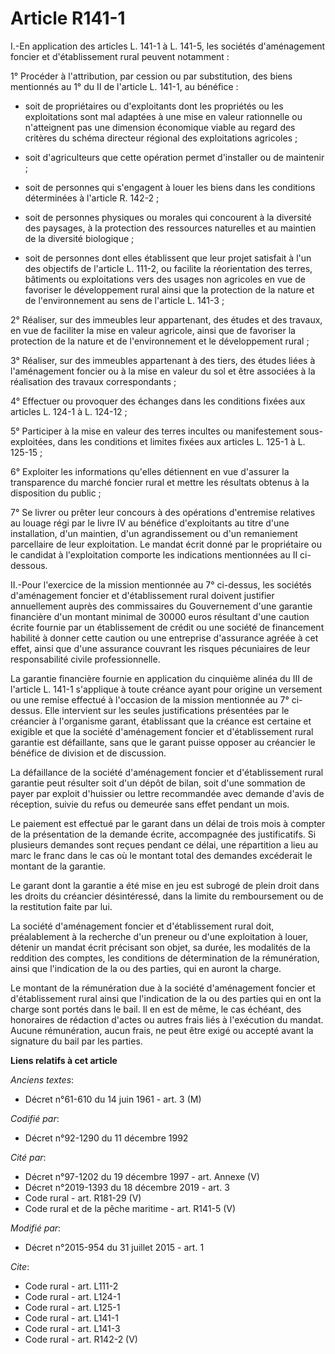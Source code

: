 # Article R141-1

I.-En application des articles L. 141-1 à L. 141-5, les sociétés d'aménagement foncier et d'établissement rural peuvent
notamment : 

1° Procéder à l'attribution, par cession ou par substitution, des biens mentionnés au 1° du II de l'article L. 141-1, au
bénéfice :

- soit de propriétaires ou d'exploitants dont les propriétés ou les exploitations sont mal adaptées à une mise en valeur
rationnelle ou n'atteignent pas une dimension économique viable au regard des critères du schéma directeur régional des
exploitations agricoles ;

- soit d'agriculteurs que cette opération permet d'installer ou de maintenir ;

- soit de personnes qui s'engagent à louer les biens dans les conditions déterminées à l'article R. 142-2 ;

- soit de personnes physiques ou morales qui concourent à la diversité des paysages, à la protection des ressources
naturelles et au maintien de la diversité biologique ;

- soit de personnes dont elles établissent que leur projet satisfait à l'un des objectifs de l'article L. 111-2, ou facilite
la réorientation des terres, bâtiments ou exploitations vers des usages non agricoles en vue de favoriser le développement
rural ainsi que la protection de la nature et de l'environnement au sens de l'article L. 141-3 ; 

2° Réaliser, sur des immeubles leur appartenant, des études et des travaux, en vue de faciliter la mise en valeur agricole,
ainsi que de favoriser la protection de la nature et de l'environnement et le développement rural ; 

3° Réaliser, sur des immeubles appartenant à des tiers, des études liées à l'aménagement foncier ou à la mise en valeur du
sol et être associées à la réalisation des travaux correspondants ; 

4° Effectuer ou provoquer des échanges dans les conditions fixées aux articles L. 124-1 à L. 124-12 ; 

5° Participer à la mise en valeur des terres incultes ou manifestement sous-exploitées, dans les conditions et limites fixées
aux articles L. 125-1 à L. 125-15 ; 

6° Exploiter les informations qu'elles détiennent en vue d'assurer la transparence du marché foncier rural et mettre les
résultats obtenus à la disposition du public ; 

7° Se livrer ou prêter leur concours à des opérations d'entremise relatives au louage régi par le livre IV au bénéfice
d'exploitants au titre d'une installation, d'un maintien, d'un agrandissement ou d'un remaniement parcellaire de leur
exploitation. Le mandat écrit donné par le propriétaire ou le candidat à l'exploitation comporte les indications mentionnées
au II ci-dessous. 

II.-Pour l'exercice de la mission mentionnée au 7° ci-dessus, les sociétés d'aménagement foncier et d'établissement rural
doivent justifier annuellement auprès des commissaires du Gouvernement d'une garantie financière d'un montant minimal de
30000 euros résultant d'une caution écrite fournie par un établissement de crédit ou une société de financement habilité à
donner cette caution ou une entreprise d'assurance agréée à cet effet, ainsi que d'une assurance couvrant les risques
pécuniaires de leur responsabilité civile professionnelle. 

La garantie financière fournie en application du cinquième alinéa du III de l'article L. 141-1 s'applique à toute créance
ayant pour origine un versement ou une remise effectué à l'occasion de la mission mentionnée au 7° ci-dessus. Elle intervient
sur les seules justifications présentées par le créancier à l'organisme garant, établissant que la créance est certaine et
exigible et que la société d'aménagement foncier et d'établissement rural garantie est défaillante, sans que le garant puisse
opposer au créancier le bénéfice de division et de discussion. 

La défaillance de la société d'aménagement foncier et d'établissement rural garantie peut résulter soit d'un dépôt de bilan,
soit d'une sommation de payer par exploit d'huissier ou lettre recommandée avec demande d'avis de réception, suivie du refus
ou demeurée sans effet pendant un mois. 

Le paiement est effectué par le garant dans un délai de trois mois à compter de la présentation de la demande écrite,
accompagnée des justificatifs. Si plusieurs demandes sont reçues pendant ce délai, une répartition a lieu au marc le franc
dans le cas où le montant total des demandes excéderait le montant de la garantie. 

Le garant dont la garantie a été mise en jeu est subrogé de plein droit dans les droits du créancier désintéressé, dans la
limite du remboursement ou de la restitution faite par lui. 

La société d'aménagement foncier et d'établissement rural doit, préalablement à la recherche d'un preneur ou d'une
exploitation à louer, détenir un mandat écrit précisant son objet, sa durée, les modalités de la reddition des comptes, les
conditions de détermination de la rémunération, ainsi que l'indication de la ou des parties, qui en auront la charge. 

Le montant de la rémunération due à la société d'aménagement foncier et d'établissement rural ainsi que l'indication de la ou
des parties qui en ont la charge sont portés dans le bail. Il en est de même, le cas échéant, des honoraires de rédaction
d'actes ou autres frais liés à l'exécution du mandat. Aucune rémunération, aucun frais, ne peut être exigé ou accepté avant
la signature du bail par les parties.

**Liens relatifs à cet article**

_Anciens textes_:

  - Décret n°61-610 du 14 juin 1961 - art. 3 (M)

_Codifié par_:

  - Décret n°92-1290 du 11 décembre 1992

_Cité par_:

  - Décret n°97-1202 du 19 décembre 1997 - art. Annexe (V)
  - Décret n°2019-1393 du 18 décembre 2019 - art. 3
  - Code rural - art. R181-29 (V)
  - Code rural et de la pêche maritime - art. R141-5 (V)

_Modifié par_:

  - Décret n°2015-954 du 31 juillet 2015 - art. 1

_Cite_:

  - Code rural - art. L111-2
  - Code rural - art. L124-1
  - Code rural - art. L125-1
  - Code rural - art. L141-1
  - Code rural - art. L141-3
  - Code rural - art. R142-2 (V)
